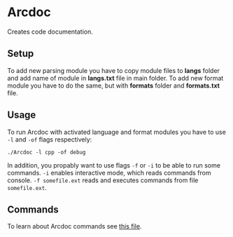 # Arcdoc
Creates code documentation.
## Setup
To add new parsing module you have to copy module files to __langs__ folder and add name of module in __langs.txt__ file in main folder.
To add new format module you have to do the same, but with __formats__ folder and __formats.txt__ file.
## Usage
To run Arcdoc with activated language and format modules you have to use `-l` and `-of` flags respectively:
```
./Arcdoc -l cpp -of debug
```
In addition, you propably want to use flags `-f` or `-i` to be able to run some commands.
`-i` enables interactive mode, which reads commands from console.
`-f somefile.ext` reads and executes commands from file `somefile.ext`.
## Commands
To learn about Arcdoc commands see [this file](COMMANDS.md).
